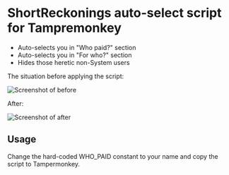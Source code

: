 # ShortReckonings auto-select script for Tampremonkey

- Auto-selects you in "Who paid?" section
- Auto-selects you in "For who?" section
- Hides those heretic non-System users

The situation before applying the script:

![Screenshot of before](https://raw.githubusercontent.com/nene/shortreconings-auto-select/master/before.png)

After:

![Screenshot of after](https://raw.githubusercontent.com/nene/shortreconings-auto-select/master/after.png)

## Usage

Change the hard-coded WHO_PAID constant to your name and copy the script to Tampermonkey.

